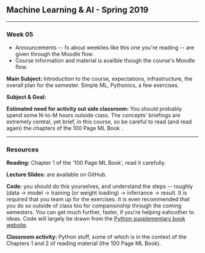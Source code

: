 ## Machine Learning & AI - Spring 2019

----------------
### Week 05
* Announcements -- fx about weeklies like this one you're reading -- are given through the Moodle flow.
* Course information and material is availble though the course's Moodle flow.

**Main Subject:** Introduction to the course, expectations, infrastructure, the overall plan for the semester. Simple ML, Pythonics, a few exercises.

**Subject & Goal:** 

**Estimated need for activity out side classroom:** You should probably spend some N-to-M hours outside class. The concepts' briefings are extremely central, yet brief, in this course, so be careful to read (and read again) the chapters of the 100 Page ML Book .

-----------------
### Resources
**Reading:** Chapter 1 of the '100 Page ML Book', read it carefully.

**Lecture Slides:** are available on GitHub.

**Code:** you should do this yourselves, and understand the steps -- roughly (data -> model -> training (or weight loading) -> inferrance -> result. It is required that you team up for the exercises. It is even recommended that you do so outside of class too for companionship through the coming semesters. You can get much further, faster, if you're helping eahcother to ideas. Code will largely be drawn from the [Python supplementary book website]().

**Classroom activity:** Python stuff, some of which is in the context of the Chapters 1 and 2 of reading material (the 100 Page ML Book).
